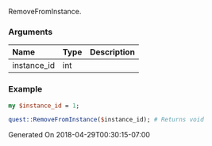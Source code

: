 RemoveFromInstance.
### Arguments
**Name**|**Type**|**Description**
:---|:---|:---
instance_id|int|

### Example

```perl
my $instance_id = 1;

quest::RemoveFromInstance($instance_id); # Returns void
```


Generated On 2018-04-29T00:30:15-07:00